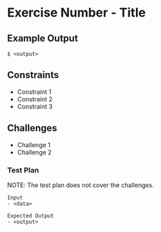 # Exercise Number - Title

## Example Output

```
$ <output>

```

## Constraints
- Constraint 1
- Constraint 2
- Constraint 3

## Challenges
* Challenge 1
* Challenge 2

### Test Plan

NOTE: The test plan does not cover the challenges. 

```
Input
- <data>

Expected Output
- <output>
```
